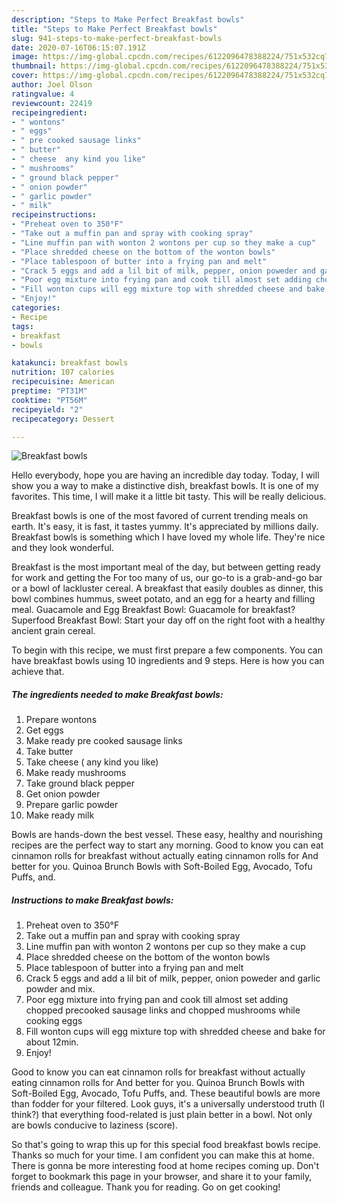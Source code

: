 ```yaml
---
description: "Steps to Make Perfect Breakfast bowls"
title: "Steps to Make Perfect Breakfast bowls"
slug: 941-steps-to-make-perfect-breakfast-bowls
date: 2020-07-16T06:15:07.191Z
image: https://img-global.cpcdn.com/recipes/6122096478388224/751x532cq70/breakfast-bowls-recipe-main-photo.jpg
thumbnail: https://img-global.cpcdn.com/recipes/6122096478388224/751x532cq70/breakfast-bowls-recipe-main-photo.jpg
cover: https://img-global.cpcdn.com/recipes/6122096478388224/751x532cq70/breakfast-bowls-recipe-main-photo.jpg
author: Joel Olson
ratingvalue: 4
reviewcount: 22419
recipeingredient:
- " wontons"
- " eggs"
- " pre cooked sausage links"
- " butter"
- " cheese  any kind you like"
- " mushrooms"
- " ground black pepper"
- " onion powder"
- " garlic powder"
- " milk"
recipeinstructions:
- "Preheat oven to 350°F"
- "Take out a muffin pan and spray with cooking spray"
- "Line muffin pan with wonton 2 wontons per cup so they make a cup"
- "Place shredded cheese on the bottom of the wonton bowls"
- "Place tablespoon of butter into a frying pan and melt"
- "Crack 5 eggs and add a lil bit of milk, pepper, onion poweder and garlic powder and mix."
- "Poor egg mixture into frying pan and cook till almost set adding chopped precooked sausage links and chopped mushrooms while cooking eggs"
- "Fill wonton cups will egg mixture top with shredded cheese and bake for about 12min."
- "Enjoy!"
categories:
- Recipe
tags:
- breakfast
- bowls

katakunci: breakfast bowls 
nutrition: 107 calories
recipecuisine: American
preptime: "PT31M"
cooktime: "PT56M"
recipeyield: "2"
recipecategory: Dessert

---
```



![Breakfast bowls](https://img-global.cpcdn.com/recipes/6122096478388224/751x532cq70/breakfast-bowls-recipe-main-photo.jpg)

Hello everybody, hope you are having an incredible day today. Today, I will show you a way to make a distinctive dish, breakfast bowls. It is one of my favorites. This time, I will make it a little bit tasty. This will be really delicious.

Breakfast bowls is one of the most favored of current trending meals on earth. It's easy, it is fast, it tastes yummy. It's appreciated by millions daily. Breakfast bowls is something which I have loved my whole life. They're nice and they look wonderful.

Breakfast is the most important meal of the day, but between getting ready for work and getting the For too many of us, our go-to is a grab-and-go bar or a bowl of lackluster cereal. A breakfast that easily doubles as dinner, this bowl combines hummus, sweet potato, and an egg for a hearty and filling meal. Guacamole and Egg Breakfast Bowl: Guacamole for breakfast? Superfood Breakfast Bowl: Start your day off on the right foot with a healthy ancient grain cereal.


To begin with this recipe, we must first prepare a few components. You can have breakfast bowls using 10 ingredients and 9 steps. Here is how you can achieve that.

<!--inarticleads1-->

##### The ingredients needed to make Breakfast bowls:

1. Prepare  wontons
1. Get  eggs
1. Make ready  pre cooked sausage links
1. Take  butter
1. Take  cheese ( any kind you like)
1. Make ready  mushrooms
1. Take  ground black pepper
1. Get  onion powder
1. Prepare  garlic powder
1. Make ready  milk


Bowls are hands-down the best vessel. These easy, healthy and nourishing recipes are the perfect way to start any morning. Good to know you can eat cinnamon rolls for breakfast without actually eating cinnamon rolls for And better for you. Quinoa Brunch Bowls with Soft-Boiled Egg, Avocado, Tofu Puffs, and. 

<!--inarticleads2-->

##### Instructions to make Breakfast bowls:

1. Preheat oven to 350°F
1. Take out a muffin pan and spray with cooking spray
1. Line muffin pan with wonton 2 wontons per cup so they make a cup
1. Place shredded cheese on the bottom of the wonton bowls
1. Place tablespoon of butter into a frying pan and melt
1. Crack 5 eggs and add a lil bit of milk, pepper, onion poweder and garlic powder and mix.
1. Poor egg mixture into frying pan and cook till almost set adding chopped precooked sausage links and chopped mushrooms while cooking eggs
1. Fill wonton cups will egg mixture top with shredded cheese and bake for about 12min.
1. Enjoy!


Good to know you can eat cinnamon rolls for breakfast without actually eating cinnamon rolls for And better for you. Quinoa Brunch Bowls with Soft-Boiled Egg, Avocado, Tofu Puffs, and. These beautiful bowls are more than fodder for your filtered. Look guys, it&#39;s a universally understood truth (I think?) that everything food-related is just plain better in a bowl. Not only are bowls conducive to laziness (score). 

So that's going to wrap this up for this special food breakfast bowls recipe. Thanks so much for your time. I am confident you can make this at home. There is gonna be more interesting food at home recipes coming up. Don't forget to bookmark this page in your browser, and share it to your family, friends and colleague. Thank you for reading. Go on get cooking!
